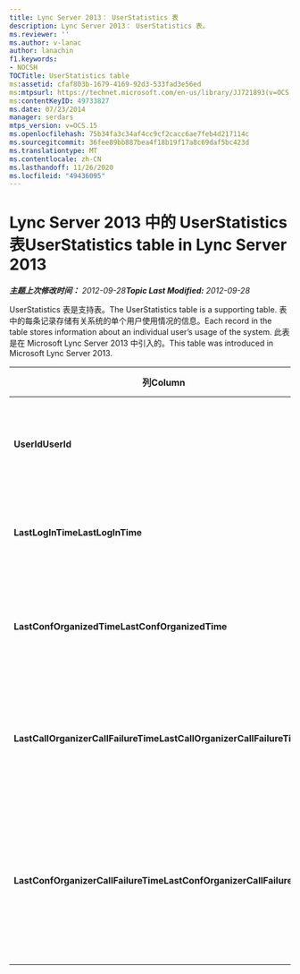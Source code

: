 ```yaml
---
title: Lync Server 2013： UserStatistics 表
description: Lync Server 2013： UserStatistics 表。
ms.reviewer: ''
ms.author: v-lanac
author: lanachin
f1.keywords:
- NOCSH
TOCTitle: UserStatistics table
ms:assetid: cfaf803b-1679-4169-92d3-533fad3e56ed
ms:mtpsurl: https://technet.microsoft.com/en-us/library/JJ721893(v=OCS.15)
ms:contentKeyID: 49733827
ms.date: 07/23/2014
manager: serdars
mtps_version: v=OCS.15
ms.openlocfilehash: 75b34fa3c34af4cc9cf2cacc6ae7feb4d217114c
ms.sourcegitcommit: 36fee89bb887bea4f18b19f17a8c69daf5bc423d
ms.translationtype: MT
ms.contentlocale: zh-CN
ms.lasthandoff: 11/26/2020
ms.locfileid: "49436095"
---
```

# <a name="userstatistics-table-in-lync-server-2013"></a><span data-ttu-id="874cf-103">Lync Server 2013 中的 UserStatistics 表</span><span class="sxs-lookup"><span data-stu-id="874cf-103">UserStatistics table in Lync Server 2013</span></span>

<div data-xmlns="http://www.w3.org/1999/xhtml">

<div class="topic" data-xmlns="http://www.w3.org/1999/xhtml" data-msxsl="urn:schemas-microsoft-com:xslt" data-cs="https://msdn.microsoft.com/">

<div data-asp="https://msdn2.microsoft.com/asp">



</div>

<div id="mainSection">

<div id="mainBody"><span data-ttu-id="874cf-104">

<span> </span></span><span class="sxs-lookup"><span data-stu-id="874cf-104">

<span> </span></span></span>

<span data-ttu-id="874cf-105">_**主题上次修改时间：** 2012-09-28_</span><span class="sxs-lookup"><span data-stu-id="874cf-105">_**Topic Last Modified:** 2012-09-28_</span></span>

<span data-ttu-id="874cf-106">UserStatistics 表是支持表。</span><span class="sxs-lookup"><span data-stu-id="874cf-106">The UserStatistics table is a supporting table.</span></span> <span data-ttu-id="874cf-107">表中的每条记录存储有关系统的单个用户使用情况的信息。</span><span class="sxs-lookup"><span data-stu-id="874cf-107">Each record in the table stores information about an individual user’s usage of the system.</span></span> <span data-ttu-id="874cf-108">此表是在 Microsoft Lync Server 2013 中引入的。</span><span class="sxs-lookup"><span data-stu-id="874cf-108">This table was introduced in Microsoft Lync Server 2013.</span></span>


<table>
<colgroup>
<col style="width: 25%" />
<col style="width: 25%" />
<col style="width: 25%" />
<col style="width: 25%" />
</colgroup>
<thead>
<tr class="header">
<th><span data-ttu-id="874cf-109">列</span><span class="sxs-lookup"><span data-stu-id="874cf-109">Column</span></span></th>
<th><span data-ttu-id="874cf-110">数据类型</span><span class="sxs-lookup"><span data-stu-id="874cf-110">Data Type</span></span></th>
<th><span data-ttu-id="874cf-111">键/索引</span><span class="sxs-lookup"><span data-stu-id="874cf-111">Key/Index</span></span></th>
<th><span data-ttu-id="874cf-112">详细信息</span><span class="sxs-lookup"><span data-stu-id="874cf-112">Details</span></span></th>
</tr>
</thead>
<tbody>
<tr class="odd">
<td><p><span data-ttu-id="874cf-113"><strong>UserId</strong></span><span class="sxs-lookup"><span data-stu-id="874cf-113"><strong>UserId</strong></span></span></p></td>
<td><p><span data-ttu-id="874cf-114">int</span><span class="sxs-lookup"><span data-stu-id="874cf-114">int</span></span></p></td>
<td><p><span data-ttu-id="874cf-115">Primary</span><span class="sxs-lookup"><span data-stu-id="874cf-115">Primary</span></span></p></td>
<td><p><span data-ttu-id="874cf-116">标识此用户的唯一号码。</span><span class="sxs-lookup"><span data-stu-id="874cf-116">Unique number identifying this user.</span></span></p></td>
</tr>
<tr class="even">
<td><p><span data-ttu-id="874cf-117"><strong>LastLogInTime</strong></span><span class="sxs-lookup"><span data-stu-id="874cf-117"><strong>LastLogInTime</strong></span></span></p></td>
<td><p><span data-ttu-id="874cf-118">datetime</span><span class="sxs-lookup"><span data-stu-id="874cf-118">datetime</span></span></p></td>
<td></td>
<td><p><span data-ttu-id="874cf-119">上次登录用户的时间。</span><span class="sxs-lookup"><span data-stu-id="874cf-119">Last time the user logged in.</span></span></p></td>
</tr>
<tr class="odd">
<td><p><span data-ttu-id="874cf-120"><strong>LastConfOrganizedTime</strong></span><span class="sxs-lookup"><span data-stu-id="874cf-120"><strong>LastConfOrganizedTime</strong></span></span></p></td>
<td><p><span data-ttu-id="874cf-121">datetime</span><span class="sxs-lookup"><span data-stu-id="874cf-121">datetime</span></span></p></td>
<td></td>
<td><p><span data-ttu-id="874cf-122">上次用户组织会议的时间。</span><span class="sxs-lookup"><span data-stu-id="874cf-122">Last time the user organized a conference.</span></span></p></td>
</tr>
<tr class="even">
<td><p><span data-ttu-id="874cf-123"><strong>LastCallOrganizerCallFailureTime</strong></span><span class="sxs-lookup"><span data-stu-id="874cf-123"><strong>LastCallOrganizerCallFailureTime</strong></span></span></p></td>
<td><p><span data-ttu-id="874cf-124">datetime</span><span class="sxs-lookup"><span data-stu-id="874cf-124">datetime</span></span></p></td>
<td></td>
<td><p><span data-ttu-id="874cf-125">上次用户遇到通话失败的时间。</span><span class="sxs-lookup"><span data-stu-id="874cf-125">Last time the user experienced a call failure.</span></span></p></td>
</tr>
<tr class="odd">
<td><p><span data-ttu-id="874cf-126"><strong>LastConfOrganizerCallFailureTime</strong></span><span class="sxs-lookup"><span data-stu-id="874cf-126"><strong>LastConfOrganizerCallFailureTime</strong></span></span></p></td>
<td><p><span data-ttu-id="874cf-127">datetime</span><span class="sxs-lookup"><span data-stu-id="874cf-127">datetime</span></span></p></td>
<td></td>
<td><p><span data-ttu-id="874cf-128">上次用户遇到作为会议组织者的呼叫失败的时间。</span><span class="sxs-lookup"><span data-stu-id="874cf-128">Last time the user experienced a call failure as a conference organizer.</span></span></p></td>
</tr>
</tbody>
</table><span data-ttu-id="874cf-129">


</div>

<span> </span>

</div>

</div>

</span><span class="sxs-lookup"><span data-stu-id="874cf-129">


</div>

<span> </span>

</div>

</div>

</span></span></div>

